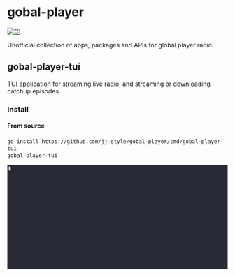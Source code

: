 # gobal-player

[![CI](https://github.com/jj-style/gobal-player/actions/workflows/ci.yml/badge.svg)](https://github.com/jj-style/gobal-player/actions/workflows/ci.yml)

Unofficial collection of apps, packages and APIs for global player radio.

## gobal-player-tui
TUI application for streaming live radio, and streaming or downloading catchup episodes.

### Install
#### From source
```
go install https://github.com/jj-style/gobal-player/cmd/gobal-player-tui
gobal-player-tui
```

![tui-demo](.github/assets/tui.gif)

